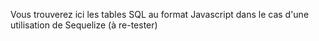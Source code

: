 Vous trouverez ici les tables SQL au format Javascript dans le cas d'une utilisation de Sequelize (à re-tester)
